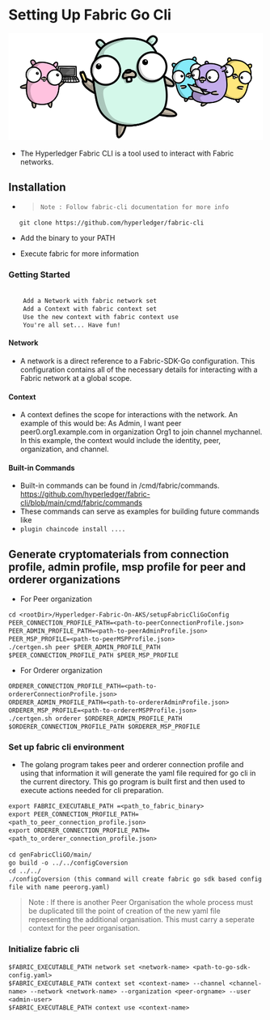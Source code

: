 # Setting Up Fabric Go Cli
![gopher.png](images/gopher.png)



- The Hyperledger Fabric CLI is a tool used to interact with Fabric networks.


## Installation

- >     Note : Follow fabric-cli documentation for more info


`    git clone https://github.com/hyperledger/fabric-cli
`

- Add the binary to your PATH

- Execute fabric for more information


### Getting Started


```

    Add a Network with fabric network set
    Add a Context with fabric context set
    Use the new context with fabric context use
    You're all set... Have fun!

```


#### Network

- A network is a direct reference to a Fabric-SDK-Go configuration. This configuration contains all of the necessary details for interacting with a Fabric network at a global scope.

#### Context

- A context defines the scope for interactions with the network. An example of this would be: As Admin, I want peer peer0.org1.example.com in organization Org1 to join channel mychannel. In this example, the context would include the identity, peer, organization, and channel.

#### Built-in Commands

- Built-in commands can be found in /cmd/fabric/commands.
  https://github.com/hyperledger/fabric-cli/blob/main/cmd/fabric/commands
- These commands can serve as examples for building future commands like
- `plugin chaincode install ....`


## Generate cryptomaterials from connection profile, admin profile, msp profile for peer and orderer organizations

- For Peer organization


```
cd <rootDir>/Hyperledger-Fabric-On-AKS/setupFabricCliGoConfig
PEER_CONNECTION_PROFILE_PATH=<path-to-peerConnectionProfile.json>
PEER_ADMIN_PROFILE_PATH=<path-to-peerAdminProfile.json>
PEER_MSP_PROFILE=<path-to-peerMSPProfile.json>
./certgen.sh peer $PEER_ADMIN_PROFILE_PATH $PEER_CONNECTION_PROFILE_PATH $PEER_MSP_PROFILE
```


- For Orderer organization



```
ORDERER_CONNECTION_PROFILE_PATH=<path-to-ordererConnectionProfile.json>
ORDERER_ADMIN_PROFILE_PATH=<path-to-ordererAdminProfile.json>
ORDERER_MSP_PROFILE=<path-to-ordererMSPProfile.json>
./certgen.sh orderer $ORDERER_ADMIN_PROFILE_PATH $ORDERER_CONNECTION_PROFILE_PATH $ORDERER_MSP_PROFILE

```


### Set up fabric cli environment
- The golang program takes peer and orderer connection profile and using that information it will generate the yaml file required for go cli in the current directory. This go program is built first and then used to execute actions needed for cli preparation.

```
export FABRIC_EXECUTABLE_PATH =<path_to_fabric_binary>
export PEER_CONNECTION_PROFILE_PATH=<path_to_peer_connection_profile.json>
export ORDERER_CONNECTION_PROFILE_PATH=<path_to_orderer_connection_profile.json>

cd genFabricCliGO/main/
go build -o ../../configCoversion
cd ../../
./configCoversion (this command will create fabric go sdk based config file with name peerorg.yaml)

```

> Note : If there is another Peer Organisation the whole process must be duplicated till the point of creation of the new yaml file representing the additional organisation.
This must carry a seperate context for the peer organisation.


### Initialize fabric cli



```
$FABRIC_EXECUTABLE_PATH network set <network-name> <path-to-go-sdk-config.yaml>
$FABRIC_EXECUTABLE_PATH context set <context-name> --channel <channel-name> --network <network-name> --organization <peer-orgname> --user <admin-user>
$FABRIC_EXECUTABLE_PATH context use <context-name>
```
  